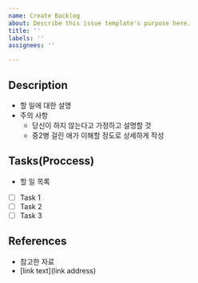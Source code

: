 ```yaml
---
name: Create Backlog
about: Describe this issue template's purpose here.
title: ''
labels: ''
assignees: ''

---
```


## Description
- 할 일에 대한 설명
- 주의 사항
  - 당신이 하지 않는다고 가정하고 설명할 것
  - 중2병 걸린 애가 이해할 정도로 상세하게 작성

## Tasks(Proccess)
- 할 일 목록
- [ ] Task 1
- [ ] Task 2
- [ ] Task 3

## References
- 참고한 자료
- [link text](link address)
